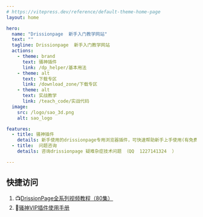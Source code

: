 ```yaml
---
# https://vitepress.dev/reference/default-theme-home-page
layout: home

hero:
  name: "Drissionpage  新手入门教学网站"
  text: ""
  tagline: Drissionpage  新手入门教学网站
  actions:
    - theme: brand
      text: 骚神插件
      link: /dp_helper/基本用法
    - theme: alt
      text: 下载专区
      link: /download_zone/下载专区
    - theme: alt
      text: 实战教学
      link: /teach_code/实战代码
  image:
    src: /logo/sao_3d.png
    alt: sao_logo    

features:
  - title: 骚神插件
    details: 新手使用的drissionpage专用浏览器插件，可快速帮助新手上手使用(有免费版和VIP版)
  - title:  问题咨询
    details: 咨询drissionpage 疑难杂症技术问题 （QQ  1227141324  ）

---
```



## 快捷访问

1. 📺️[DrissionPage全系列视频教程（80集）](https://space.bilibili.com/48179703/lists/3859654?type=season)
2. 📗[骚神VIP插件使用手册](https://docs.qq.com/aio/p/sc4xdbyayxdf36f?p=CDNmOdRjNMOM5hGBSjJQ2X)


